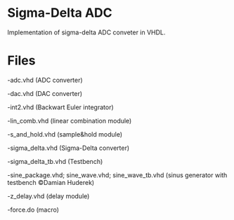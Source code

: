 # Sigma-Delta ADC
Implementation of sigma-delta ADC conveter in VHDL. 

# Files
-adc.vhd (ADC converter)

-dac.vhd (DAC converter)

-int2.vhd (Backwart Euler integrator)

-lin_comb.vhd (linear combination module)

-s_and_hold.vhd (sample&hold module)

-sigma_delta.vhd (Sigma-Delta converter)

-sigma_delta_tb.vhd (Testbench)

-sine_package.vhd; sine_wave.vhd; sine_wave_tb.vhd (sinus generator with testbench ©Damian Huderek)

-z_delay.vhd (delay module)

-force.do (macro)
